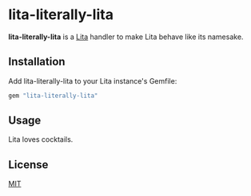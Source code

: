 # lita-literally-lita

**lita-literally-lita** is a [Lita](https://github.com/jimmycuadra/lita) handler to make Lita behave like its namesake.

## Installation

Add lita-literally-lita to your Lita instance's Gemfile:

``` ruby
gem "lita-literally-lita"
```

## Usage

Lita loves cocktails.

## License

[MIT](http://opensource.org/licenses/MIT)
